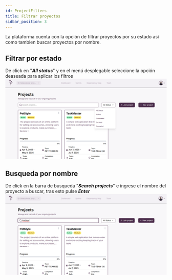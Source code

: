 ```yaml
---
id: ProjectFilters
title: Filtrar proyectos
sidbar_position: 3
---
```


La plataforma cuenta con la opción de filtrar proyectos por su estado así como tambien buscar proyectos por nombre.

## Filtrar por estado

De click en "**_All status_**" y en el menú desplegable seleccione la opción deaseada para aplicar los filtros
![Vista filtrar por estado](img/VistaFiltrarEstado.png)

## Busqueda por nombre
De click en la barra de busqueda "**_Search projects_**" e ingrese el nombre del proyecto a buscar, tras esto pulse **_Enter_**
![Vista filtrar por nombre](img/VistaBarraBusqueda.png)
